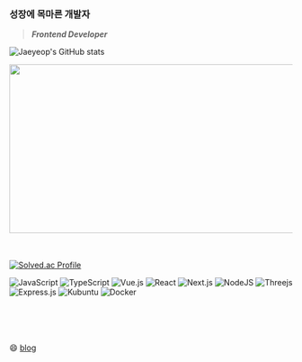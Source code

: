 ### 성장에 목마른 개발자

> **_Frontend Developer_**
>
![Jaeyeop's GitHub stats](https://github-readme-stats.vercel.app/api?username=Leejaeyeop&show_icons=true&theme=tokyonight)

<a href="https://github.com/devxb/gitanimals">
<img
  src="https://render.gitanimals.org/farms/Leejaeyeop"
  width="600"
  height="300"
/>
</a>

</br></br>
[![Solved.ac Profile](http://mazassumnida.wtf/api/v2/generate_badge?boj=dlwoduq78)](https://solved.ac/dlwoduq78/)



![JavaScript](https://img.shields.io/badge/javascript-%23323330.svg?style=for-the-badge&logo=javascript&logoColor=%23F7DF1E)
![TypeScript](https://img.shields.io/badge/typescript-%23007ACC.svg?style=for-the-badge&logo=typescript&logoColor=white)
![Vue.js](https://img.shields.io/badge/vuejs-%2335495e.svg?style=for-the-badge&logo=vuedotjs&logoColor=%234FC08D)
![React](https://img.shields.io/badge/react-%2320232a.svg?style=for-the-badge&logo=react&logoColor=%2361DAFB)
![Next.js](https://img.shields.io/badge/next.js-000000?style=for-the-badge&logo=nextdotjs&logoColor=white)
![NodeJS](https://img.shields.io/badge/node.js-6DA55F?style=for-the-badge&logo=node.js&logoColor=white)
![Threejs](https://img.shields.io/badge/threejs-black?style=for-the-badge&logo=three.js&logoColor=white)
![Express.js](https://img.shields.io/badge/express.js-%23404d59.svg?style=for-the-badge&logo=express&logoColor=%2361DAFB)
![Kubuntu](https://img.shields.io/badge/-KUbuntu-%230079C1?style=for-the-badge&logo=kubuntu&logoColor=white)
![Docker](https://img.shields.io/badge/docker-%230db7ed.svg?style=for-the-badge&logo=docker&logoColor=white)

</br></br>
</br></br>
😄 [blog](https://ljy1011.tistory.com)

